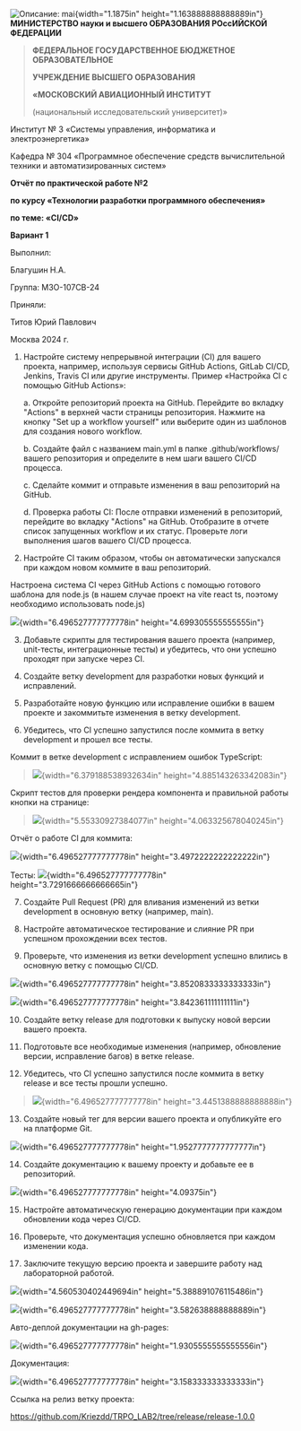 ![Описание: mai](media/image1.png){width="1.1875in"
height="1.163888888888889in"}**МИНИСТЕРСТВО науки и высшего ОБРАЗОВАНИЯ
РОссИЙСКОЙ ФЕДЕРАЦИИ**

> **ФЕДЕРАЛЬНОЕ ГОСУДАРСТВЕННОЕ БЮДЖЕТНОЕ ОБРАЗОВАТЕЛЬНОЕ**
>
> **УЧРЕЖДЕНИЕ ВЫСШЕГО ОБРАЗОВАНИЯ**
>
> **«МОСКОВСКИЙ АВИАЦИОННЫЙ ИНСТИТУТ**
>
> (национальный исследовательский университет)»

Институт № 3 «Системы управления, информатика и электроэнергетика»

Кафедра № 304 «Программное обеспечение средств вычислительной техники и
автоматизированных систем»

**Отчёт по практической работе №2**

**по курсу «Технологии разработки программного обеспечения»**

**по теме: «CI/CD»**

**Вариант 1**

Выполнил:

Благушин Н.А.

Группа: М3О-107СВ-24

Приняли:

Титов Юрий Павлович

Москва 2024 г.

1.  Настройте систему непрерывной интеграции (CI) для вашего проекта,
    например, используя сервисы GitHub Actions, GitLab CI/CD, Jenkins,
    Travis CI или другие инструменты. Пример «Настройка CI с помощью
    GitHub Actions»:

    a.  Откройте репозиторий проекта на GitHub. Перейдите во вкладку
        \"Actions\" в верхней части страницы репозитория. Нажмите на
        кнопку \"Set up a workflow yourself\" или выберите один из
        шаблонов для создания нового workflow.

    b.  Создайте файл с названием main.yml в папке .github/workflows/
        вашего репозитория и определите в нем шаги вашего CI/CD
        процесса.

    c.  Сделайте коммит и отправьте изменения в ваш репозиторий на
        GitHub.

    d.  Проверка работы CI: После отправки изменений в репозиторий,
        перейдите во вкладку \"Actions\" на GitHub. Отобразите в отчете
        список запущенных workflow и их статус. Проверьте логи
        выполнения шагов вашего CI/CD процесса.

2.  Настройте CI таким образом, чтобы он автоматически запускался при
    каждом новом коммите в ваш репозиторий.

Настроена система CI через GitHub Actions с помощью готового шаблона для
node.js (в нашем случае проект на vite react ts, поэтому необходимо
использовать node.js)

![](media/image2.png){width="6.496527777777778in"
height="4.699305555555555in"}

3.  Добавьте скрипты для тестирования вашего проекта (например,
    unit-тесты, интеграционные тесты) и убедитесь, что они успешно
    проходят при запуске через CI.

4.  Создайте ветку development для разработки новых функций и
    исправлений.

5.  Разработайте новую функцию или исправление ошибки в вашем проекте и
    закоммитьте изменения в ветку development.

6.  Убедитесь, что CI успешно запустился после коммита в ветку
    development и прошел все тесты.

Коммит в ветке development c исправлением ошибок TypeScript:

> ![](media/image3.png){width="6.379188538932634in"
> height="4.885143263342083in"}

Скрипт тестов для проверки рендера компонента и правильной работы кнопки
на странице:

> ![](media/image4.png){width="5.55330927384077in"
> height="4.063325678040245in"}

Отчёт о работе CI для коммита:

![](media/image5.png){width="6.496527777777778in"
height="3.4972222222222222in"}

Тесты: ![](media/image6.png){width="6.496527777777778in"
height="3.7291666666666665in"}

7.  Создайте Pull Request (PR) для вливания изменений из ветки
    development в основную ветку (например, main).

8.  Настройте автоматическое тестирование и слияние PR при успешном
    прохождении всех тестов.

9.  Проверьте, что изменения из ветки development успешно влились в
    основную ветку с помощью CI/CD.

![](media/image7.png){width="6.496527777777778in"
height="3.8520833333333333in"}

![](media/image8.png){width="6.496527777777778in"
height="3.842361111111111in"}

10. Создайте ветку release для подготовки к выпуску новой версии вашего
    проекта.

11. Подготовьте все необходимые изменения (например, обновление версии,
    исправление багов) в ветке release.

12. Убедитесь, что CI успешно запустился после коммита в ветку release и
    все тесты прошли успешно.

> ![](media/image9.png){width="6.496527777777778in"
> height="3.4451388888888888in"}

13. Создайте новый тег для версии вашего проекта и опубликуйте его на
    платформе Git.

![](media/image10.png){width="6.496527777777778in"
height="1.9527777777777777in"}

14. Создайте документацию к вашему проекту и добавьте ее в репозиторий.

![](media/image11.png){width="6.496527777777778in" height="4.09375in"}

15. Настройте автоматическую генерацию документации при каждом
    обновлении кода через CI/CD.

16. Проверьте, что документация успешно обновляется при каждом изменении
    кода.

17. Заключите текущую версию проекта и завершите работу над лабораторной
    работой.

![](media/image12.png){width="4.560530402449694in"
height="5.388891076115486in"}

![](media/image13.png){width="6.496527777777778in"
height="3.582638888888889in"}

Авто-деплой документации на gh-pages:

![](media/image14.png){width="6.496527777777778in"
height="1.9305555555555556in"}

Документация:

![](media/image15.png){width="6.496527777777778in"
height="3.158333333333333in"}

Ссылка на релиз ветку проекта:

https://github.com/Kriezdd/TRPO_LAB2/tree/release/release-1.0.0
